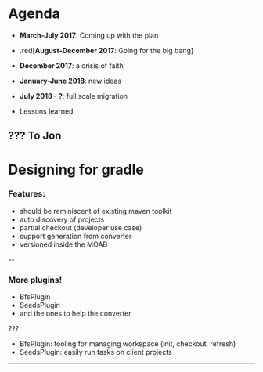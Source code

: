 # Agenda

- **March-July 2017**: Coming up with the plan

- .red[**August-December 2017**: Going for the big bang]

- **December 2017**: a crisis of faith

- **January-June 2018**: new ideas

- **July 2018 - ?**: full scale migration

- Lessons learned

???
To Jon
---


# Designing for gradle

### Features:
   - should be reminiscent of existing maven toolkit
   - auto discovery of projects
   - partial checkout (developer use case)
   - support generation from converter
   - versioned inside the MOAB


--

### More plugins!
   - BfsPlugin
   - SeedsPlugin
   - and the ones to help the converter

???
- BfsPlugin: tooling for managing workspace (init, checkout, refresh)
- SeedsPlugin: easily run tasks on client projects
---
